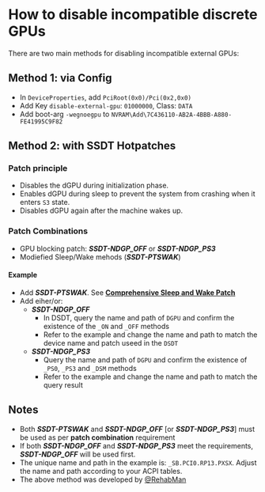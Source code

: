 # How to disable incompatible discrete GPUs

There are two main methods for disabling incompatible external GPUs:

## Method 1: via Config

  - In `DeviceProperties`, add `PciRoot(0x0)/Pci(0x2,0x0)` 
  - Add Key `disable-external-gpu`: `01000000`, Class: `DATA` 
  - Add boot-arg `-wegnoegpu` to `NVRAM\Add\7C436110-AB2A-4BBB-A880-FE41995C9F82`
    
## Method 2: with SSDT Hotpatches

### Patch principle
- Disables the dGPU during initialization phase.
- Enables dGPU during sleep to prevent the system from crashing when it enters `S3` state.
- Disables dGPU again after the machine wakes up.

### Patch Combinations

- GPU blocking patch: ***SSDT-NDGP_OFF*** or ***SSDT-NDGP_PS3***
- Modiefied Sleep/Wake mehods (***SSDT-PTSWAK***)

#### Example

- Add ***SSDT-PTSWAK***. See [**Comprehensive Sleep and Wake Patch**](https://github.com/5T33Z0/OC-Little-Translated/tree/main/04_Fixing_Sleep_and_Wake_Issues/PTSWAK_Sleep_and_Wake_Fix)
- Add eiher/or:
	- ***SSDT-NDGP_OFF***
		- In DSDT, query the name and path of `DGPU` and confirm the existence of the `_ON` and `_OFF` methods
		- Refer to the example and change the name and path to match the device name and patch useed in the `DSDT`
  	- ***SSDT-NDGP_PS3***
		- Query the name and path of `DGPU` and confirm the existence of `_PS0`, `_PS3` and `_DSM` methods
		- Refer to the example and change the name and path to match the query result
  
## Notes

- Both ***SSDT-PTSWAK*** and ***SSDT-NDGP_OFF*** [or ***SSDT-NDGP_PS3***] must be used as per **patch combination** requirement
- If both ***SSDT-NDGP_OFF*** and ***SSDT-NDGP_PS3*** meet the requirements, ***SSDT-NDGP_OFF*** will be used first.
- The unique name and path in the example is: `_SB.PCI0.RP13.PXSX`. Adjust the name and path according to your ACPI tables.
- The above method was developed by [@RehabMan](https://github.com/rehabman)
